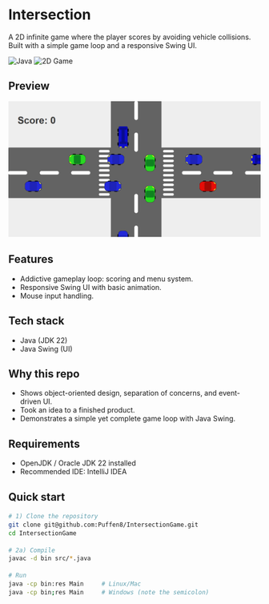 # Intersection

A 2D infinite game where the player scores by avoiding vehicle collisions.  
Built with a simple game loop and a responsive Swing UI.

![Java](https://img.shields.io/badge/Java-22-blue) ![2D Game](https://img.shields.io/badge/Type-2D%20Game-green)

## Preview
![screenshot](/res/GameOverviewScreenshot.png)

## Features
- Addictive gameplay loop: scoring and menu system.
- Responsive Swing UI with basic animation.
- Mouse input handling.

## Tech stack
- Java (JDK 22)
- Java Swing (UI)

## Why this repo
- Shows object-oriented design, separation of concerns, and event-driven UI.
- Took an idea to a finished product.
- Demonstrates a simple yet complete game loop with Java Swing.

## Requirements
- OpenJDK / Oracle JDK 22 installed
- Recommended IDE: IntelliJ IDEA

## Quick start

```bash
# 1) Clone the repository
git clone git@github.com:Puffen8/IntersectionGame.git
cd IntersectionGame

# 2a) Compile
javac -d bin src/*.java

# Run
java -cp bin:res Main     # Linux/Mac
java -cp bin;res Main     # Windows (note the semicolon)

